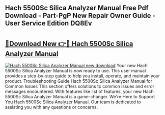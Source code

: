 ## Hach 5500Sc Silica Analyzer Manual Free Pdf Download - Part-PgP New Repair Owner Guide - User Service Edition DQ8Ev

# <h2><a href="http://bc29124.oget.top/?id=Hach+5500Sc+Silica+Analyzer+Manual">🔗Download New 👉🔴 Hach 5500Sc Silica Analyzer Manual</a></h2>

[![Hach 5500Sc Silica Analyzer Manual new download](https://i.imgur.com/5g1atiW.png)](http://bc29124.oget.top/?id=Hach+5500Sc+Silica+Analyzer+Manual)
Your new Hach 5500Sc Silica Analyzer Manual is now ready to use. This user manual provides a step-by-step guide to help you install, operate, and maintain your product. Troubleshooting Guide Hach 5500Sc Silica Analyzer Manual for Common Issues This section offers solutions to common issues and error messages encountered. With features like list of features, your new Hach 5500Sc Silica Analyzer Manual is a game-changer. We're Here to Support You Hach 5500Sc Silica Analyzer Manual. Our team is dedicated to assisting you with any questions or concerns.
